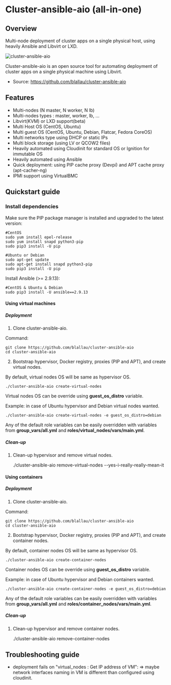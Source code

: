 # Cluster-ansible-aio (all-in-one)

## Overview

Multi-node deployment of cluster apps on a single physical host, using heavily Ansible and Libvirt or LXD.

![cluster-ansible-aio](https://user-images.githubusercontent.com/9655027/31175714-6e453b1e-a910-11e7-8a60-f7c6d2114b1a.png)

Cluster-ansible-aio is an open source tool for automating deployment of cluster apps on a single physical machine using Libvirt.

-   Source: <https://github.com/blallau/cluster-ansible-aio>

## Features

-   Multi-nodes (N master, N worker, N lb)
-   Multi-nodes types : master, worker, lb, ...
-   Libvirt(KVM) or LXD support(beta)
-   Multi Host OS (CentOS, Ubuntu)
-   Multi guest OS (CentOS, Ubuntu, Debian, Flatcar, Fedora CoreOS)
-   Multi networks type using DHCP or static IPs
-   Multi block storage (using LV or QCOW2 files)
-   Heavily automated using Cloudinit for standard OS or Ignition for immutable OS
-   Heavily automated using Ansible
-   Quick deployment: using PIP cache proxy (Devpi) and APT cache proxy (apt-cacher-ng)
-   IPMI support using VirtualBMC

## Quickstart guide

### Install dependencies

Make sure the PIP package manager is installed and upgraded to the latest version:

```
#CentOS
sudo yum install epel-release
sudo yum install snapd python3-pip
sudo pip3 install -U pip

#Ubuntu or Debian
sudo apt-get update
sudo apt-get install snapd python3-pip
sudo pip3 install -U pip
```

<!-- Install dependencies needed to build the code with PIP package manager: -->

<!-- ``` -->
<!-- #CentOS -->
<!-- sudo yum install python-devel libffi-devel gcc openssl-devel libselinux-python -->

<!-- #Ubuntu -->
<!-- sudo apt-get install python-dev libffi-dev gcc libssl-dev python-selinux -->
<!-- ``` -->

Install Ansible (>= 2.9.13):

```
#CentOS & Ubuntu & Debian
sudo pip3 install -U ansible==2.9.13
```

#### Using virtual machines

##### Deployment

1. Clone cluster-ansible-aio.

Command:

    git clone https://github.com/blallau/cluster-ansible-aio
    cd cluster-ansible-aio

2. Bootstrap hypervisor, Docker registry, proxies (PIP and APT), and create
virtual nodes.

By default, virtual nodes OS will be same as hypervisor OS.

    ./cluster-ansible-aio create-virtual-nodes

Virtual nodes OS can be override using **guest_os_distro** variable.

Example: in case of Ubuntu hypervisor and Debian virtual nodes wanted.

    ./cluster-ansible-aio create-virtual-nodes -e guest_os_distro=debian

Any of the default role variables can be easily overridden with variables from **group_vars/all.yml**
and **roles/virtual_nodes/vars/main.yml**.

##### Clean-up

1. Clean-up hypervisor and remove virtual nodes.

    ./cluster-ansible-aio remove-virtual-nodes --yes-i-really-really-mean-it

#### Using containers

##### Deployment

1. Clone cluster-ansible-aio.

Command:

    git clone https://github.com/blallau/cluster-ansible-aio
    cd cluster-ansible-aio

2. Bootstrap hypervisor, Docker registry, proxies (PIP and APT), and create
container nodes.

By default, container nodes OS will be same as hypervisor OS.

    ./cluster-ansible-aio create-container-nodes

Container nodes OS can be override using **guest_os_distro** variable.

Example: in case of Ubuntu hypervisor and Debian containers wanted.

    ./cluster-ansible-aio create-container-nodes -e guest_os_distro=debian

Any of the default role variables can be easily overridden with variables from **group_vars/all.yml**
and **roles/container_nodes/vars/main.yml**.

##### Clean-up

1. Clean-up hypervisor and remove container nodes.

    ./cluster-ansible-aio remove-container-nodes

## Troubleshooting guide

* deployment fails on "virtual_nodes : Get IP address of VM":
=> maybe network interfaces naming in VM is different than configured using cloudinit.
